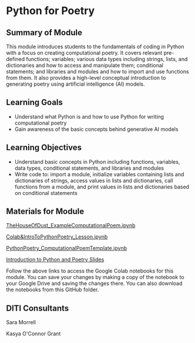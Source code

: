 # Python for Poetry

## Summary of Module
This module introduces students to the fundamentals of coding in Python with a focus on creating computational poetry. It covers relevant pre-defined functions; variables; various data types including strings, lists, and dictionaries and how to access and manipulate them; conditional statements; and libraries and modules and how to import and use functions from them. It also provides a high-level conceptual introduction to generating poetry using artificial intelligence (AI) models.


## Learning Goals
- Understand what Python is and how to use Python for writing computational poetry
- Gain awareness of the basic concepts behind generative AI models

## Learning Objectives
- Understand basic concepts in Python including functions, variables, data types, conditional statements, and libraries and modules
- Write code to: import a module, initialize variables containing lists and dictionaries of strings, access values in lists and dictionaries, call functions from a module, and print values in lists and dictionaries based on conditional statements

## Materials for Module

[TheHouseOfDust_ExampleComputationalPoem.ipynb](https://colab.research.google.com/drive/1neKbXIrVadStKT5VfY3pSJGCyZ31wgPQ?usp=sharing)

[Colab&IntroToPythonPoetry_Lesson.ipynb](https://colab.research.google.com/drive/1Gc30m3jQ4XoKBnEQKvk8S0Jr_L774afl?usp=sharing)

[PythonPoetry_ComputationalPoemTemplate.ipynb](https://colab.research.google.com/drive/10OPZXXEvy9ccqAi6DZ_2QKfvL17RM9a4?usp=sharing)

[Introduction to Python and Poetry Slides](https://github.com/NULabNortheastern/digitalassignmentshowcase/blob/main/multi-domain-modules/generalized-python-poetry/Introduction%20to%20Python%20and%20Poetry.pdf)

Follow the above links to access the Google Colab notebooks for this module. You can save your changes by making a copy of the notebook to your Google Drive and saving the changes there. You can also download the notebooks from this GitHub folder. 

## DITI Consultants
Sara Morrell

Kasya O'Connor Grant
